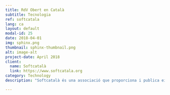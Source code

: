 ```yaml
---
title: RdV Obert en Català
subtitle: Tecnologia
ref: softcatala
lang: ca
layout: default
modal-id: 25
date: 2018-04-01
img: sphinx.png
thumbnail: sphinx-thumbnail.png
alt: image-alt
project-date: April 2018
client:
  name: Softcatalà
  link: https://www.softcatala.org 
category: Technology
description: "Softcatalà és una associació que proporciona i publica eines informàtiques obertes per catalanoparlants i volien tenir un sistema de reconeixement de veu ASR obert destinats a desenvolupadors, makers i possiblement per proveïdors tecnològics que voldran integrar català en els seus serveis. Per construir una versió inicial de (RdV) en català, vam construir un corpus d'enregistraments amb les transcripcions, aprofitant els vídeos subtitulats públicament disponibles de la televisió catalana. Després amb la tecnologia CMUSphinx vam entrenar els models de RdV. Vam finalitzar aquesta fase de desenvolupament amb la publicació dels models de RdV i els scripts necessaris per a compilar en <a href='https://github.com/collectivat/cmusphinx-models'>github</a> per a l'ús de la comunitat."

---
```

